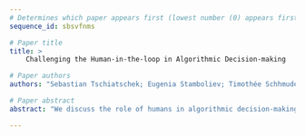```yaml
--- 
# Determines which paper appears first (lowest number (0) appears first)
sequence_id: sbsvfnms

# Paper title 
title: >
	Challenging the Human-in-the-loop in Algorithmic Decision-making

# Paper authors 
authors: "Sebastian Tschiatschek; Eugenia Stamboliev; Timothée Schhmude; Mark Coeckelbergh; Laura Koesten"

# Paper abstract 
abstract: "We discuss the role of humans in algorithmic decision-making (ADM) for socially relevant problems, highlighting tensions arising from the misalignment of the humans with each other and with the algorithms involved. To this end, we assume that a supervisor introduces ADM to achieve strategic goals and that the algorithms’ recommended actions are overseen by agents who makes the final decisions. While the agents should be a corrective, they can counteract the realization of the supervisor’s goals because of misalignment and unmet information needs. This impacts the distribution of power between the stakeholders, and we emphasize the overseeing agents’ implied role as potential political and ethical decision-makers. On a machine learning benchmark dataset we illustrate the significant impact overseeing agents’ decisions can have even if they are constrained to performing only few corrections to the algorithms’ recommendations. Our findings emphasize the need for an in-depth discussion of the role and power of the agents and challenge the often-taken view that just including a human-in-the-loop in ADM ensures its ‘correct’ and ‘ethical’ functioning."

--- 
```

